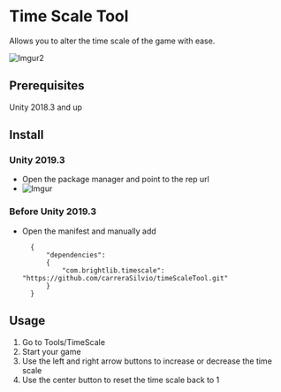 # Time Scale Tool
Allows you to alter the time scale of the game with ease.

![Imgur2](https://i.imgur.com/9QZj5uc.gif)

## Prerequisites
Unity 2018.3 and up

## Install

### Unity 2019.3
* Open the package manager and point to the rep url
* ![Imgur](https://i.imgur.com/iYGgINz.png)

### Before Unity 2019.3
* Open the manifest and manually add

		{
    		"dependencies": 
            {
        		"com.brightlib.timescale": "https://github.com/carreraSilvio/timeScaleTool.git"
    		}
		}


## Usage
1. Go to Tools/TimeScale
2. Start your game
3. Use the left and right arrow buttons to increase or decrease the time scale
4. Use the center button to reset the time scale back to 1